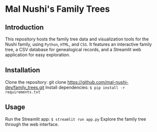 # Mal Nushi's Family Trees

## Introduction

This repository hosts the family tree data and visualization tools for the Nushi family, using `Python`, `HTML`, and `CSS`. It features an interactive family tree, a CSV database for genealogical records, and a Streamlit web application for easy exploration.

## Installation

Clone the repository: git clone https://github.com/mal-nushi-dev/family_trees.git
Install dependencies: `$ pip install -r requirements.txt`

## Usage

Run the Streamlit app: `$ streamlit run app.py`
Explore the family tree through the web interface.